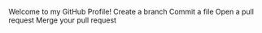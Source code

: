 Welcome to my GitHub Profile!
Create a branch
Commit a file
Open a pull request
Merge your pull request
